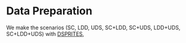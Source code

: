 # Data Preparation

We make the scenarios (SC, LDD, UDS, SC+LDD, SC+UDS, LDD+UDS, SC+LDD+UDS) with [DSPRITES](https://github.com/google-deepmind/dsprites-dataset), 

